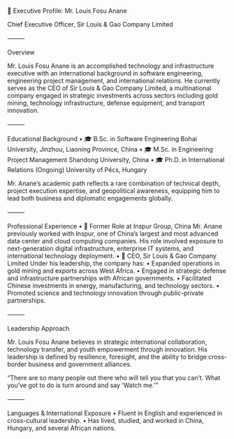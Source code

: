 
👤 Executive Profile: Mr. Louis Fosu Anane

Chief Executive Officer, Sir Louis & Gao Company Limited

⸻

Overview

Mr. Louis Fosu Anane is an accomplished technology and infrastructure executive with an international background in software engineering, engineering project management, and international relations. He currently serves as the CEO of Sir Louis & Gao Company Limited, a multinational company engaged in strategic investments across sectors including gold mining, technology infrastructure, defense equipment, and transport innovation.

⸻

Educational Background
	•	🎓 B.Sc. in Software Engineering
Bohai University, Jinzhou, Liaoning Province, China
	•	🎓 M.Sc. in Engineering Project Management
Shandong University, China
	•	🎓 Ph.D. in International Relations (Ongoing)
University of Pécs, Hungary

Mr. Anane’s academic path reflects a rare combination of technical depth, project execution expertise, and geopolitical awareness, equipping him to lead both business and diplomatic engagements globally.


⸻

Professional Experience
	•	💼 Former Role at Inspur Group, China
Mr. Anane previously worked with Inspur, one of China’s largest and most advanced data center and cloud computing companies. His role involved exposure to next-generation digital infrastructure, enterprise IT systems, and international technology deployment.
	•	💼 CEO, Sir Louis & Gao Company Limited
Under his leadership, the company has:
	•	Expanded operations in gold mining and exports across West Africa.
	•	Engaged in strategic defense and infrastructure partnerships with African governments.
	•	Facilitated Chinese investments in energy, manufacturing, and technology sectors.
	•	Promoted science and technology innovation through public-private partnerships.

⸻

Leadership Approach

Mr. Louis Fosu Anane believes in strategic international collaboration, technology transfer, and youth empowerment through innovation. His leadership is defined by resilience, foresight, and the ability to bridge cross-border business and government alliances.

“There are so many people out there who will tell you that you can’t. What you’ve got to do is turn around and say ‘Watch me.’”

⸻

Languages & International Exposure
	•	Fluent in English and experienced in cross-cultural leadership.
	•	Has lived, studied, and worked in China, Hungary, and several African nations.